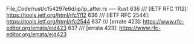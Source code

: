 File_Code/rust/c154297e6d/ip/ip_after.rs --- Rust
636     /// [IETF RFC 1112]: https://tools.ietf.org/html/rfc1112                                                                                             636     /// [IETF RFC 2544]: https://tools.ietf.org/html/rfc2544
637     /// [errate 423]: https://www.rfc-editor.org/errata/eid423                                                                                           637     /// [errata 423]: https://www.rfc-editor.org/errata/eid423

